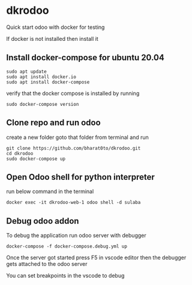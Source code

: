 # dkrodoo
Quick start odoo with docker for testing

If docker is not installed then install it
## Install docker-compose for ubuntu 20.04

```
sudo apt update
sudo apt install docker.io
sudo apt install docker-compose
```
verify that the docker compose is installed by running
```
sudo docker-compose version
```

## Clone repo and run odoo
create a new folder
goto that folder from terminal and run

```
git clone https://github.com/bharat0to/dkrodoo.git
cd dkrodoo
sudo docker-compose up
```

## Open Odoo shell for python interpreter
run below command in the terminal
```
docker exec -it dkrodoo-web-1 odoo shell -d sulaba
```

## Debug odoo addon
To debug the application run odoo server with debugger
```
docker-compose -f docker-compose.debug.yml up
```
Once the server got started press F5 in vscode editor then the debugger gets attached to the odoo server

You can set breakpoints in the vscode to debug

